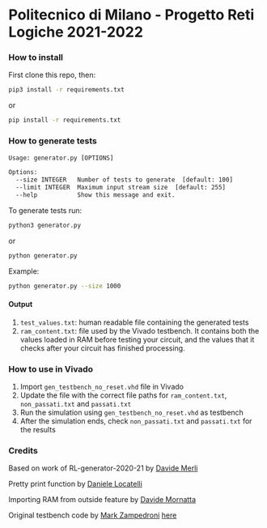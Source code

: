# Politecnico di Milano - Progetto Reti Logiche 2021-2022

### How to install

First clone this repo, then:

```bash
pip3 install -r requirements.txt
```

or

```bash
pip install -r requirements.txt
```

### How to generate tests

```txt
Usage: generator.py [OPTIONS]

Options:
  --size INTEGER   Number of tests to generate  [default: 100]
  --limit INTEGER  Maximum input stream size  [default: 255]
  --help           Show this message and exit.
```

To generate tests run:

```bash
python3 generator.py
```

or

```bash
python generator.py
```

Example:

```sh
python generator.py --size 1000
```

#### Output

1. `test_values.txt`: human readable file containing the generated tests
2. `ram_content.txt`: file used by the Vivado testbench. It contains both the values loaded in RAM before testing your circuit, and the values that it checks after your circuit has finished processing.

### How to use in Vivado

1. Import `gen_testbench_no_reset.vhd` file in Vivado
2. Update the file with the correct file paths for `ram_content.txt`, `non_passati.txt` and `passati.txt`
3. Run the simulation using `gen_testbench_no_reset.vhd` as testbench
4. After the simulation ends, check `non_passati.txt` and `passati.txt` for the results

### Credits

Based on work of RL-generator-2020-21 by [Davide Merli](https://github.com/davidemerli/RL-generator-2020-2021)

Pretty print function by [Daniele Locatelli](https://github.com/locadani)

Importing RAM from outside feature by [Davide Mornatta](https://github.com/davidemornatta)

Original testbench code by [Mark Zampedroni](https://github.com/Mark-Zampedroni) [here](https://github.com/Mark-Zampedroni/multi-TB-progetto-Reti-PoliMi)
